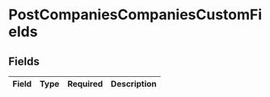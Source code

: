 # PostCompaniesCompaniesCustomFields


## Fields

| Field       | Type        | Required    | Description |
| ----------- | ----------- | ----------- | ----------- |